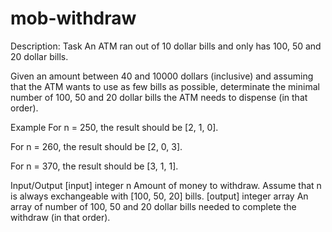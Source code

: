 # mob-withdraw

Description:
Task
An ATM ran out of 10 dollar bills and only has 100, 50 and 20 dollar bills.

Given an amount between 40 and 10000 dollars (inclusive) and assuming that the ATM wants to use as few bills as possible, determinate the minimal number of 100, 50 and 20 dollar bills the ATM needs to dispense (in that order).

Example
For n = 250, the result should be [2, 1, 0].

For n = 260, the result should be [2, 0, 3].

For n = 370, the result should be [3, 1, 1].

Input/Output
[input] integer n Amount of money to withdraw. Assume that n is always exchangeable with [100, 50, 20] bills.
[output] integer array An array of number of 100, 50 and 20 dollar bills needed to complete the withdraw (in that order).